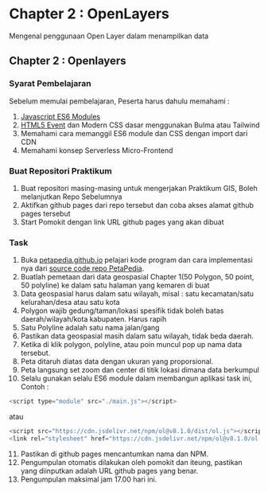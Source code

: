 # Chapter 2 : OpenLayers

Mengenal penggunaan Open Layer dalam menampilkan data

## Chapter 2 : Openlayers
### Syarat Pembelajaran
Sebelum memulai pembelajaran, Peserta harus dahulu memahami :
1. [Javascript ES6 Modules](https://hacks.mozilla.org/2018/03/es-modules-a-cartoon-deep-dive/)
2. [HTML5 Event](https://www.tutorialspoint.com/html5/html5_events.htm) dan Modern CSS dasar menggunakan Bulma atau Tailwind
3. Memahami cara memanggil ES6 module dan CSS dengan import dari CDN
4. Memahami konsep Serverless Micro-Frontend

### Buat Repositori Praktikum
1. Buat repositori masing-masing untuk mengerjakan Praktikum GIS, Boleh melanjutkan Repo Sebelumnya
2. Aktifkan github pages dari repo tersebut dan coba akses alamat github pages tersebut
3. Start Pomokit dengan link URL github pages yang akan dibuat

### Task
1. Buka [petapedia.github.io](https://petapedia.github.io/) pelajari kode program dan cara implementasi nya dari [source code repo PetaPedia](https://github.com/petapedia/petapedia.github.io).
2. Buatlah pemetaan dari data geospasial Chapter 1(50 Polygon, 50 point, 50 polyline) ke dalam satu halaman yang kemaren di buat
3. Data geospasial harus dalam satu wilayah, misal : satu kecamatan/satu kelurahan/desa atau satu kota
4. Polygon wajib gedung/taman/lokasi spesifik tidak boleh batas daerah/wilayah/kota kabupaten. Harus rapih
5. Satu Polyline adalah satu nama jalan/gang
6. Pastikan data geospasial masih dalam satu wilayah, tidak beda daerah.
7. Ketika di klik polygon, polyline, atau poin muncul pop up nama data tersebut.
8. Peta ditaruh diatas data dengan ukuran yang proporsional.
9. Peta langsung set zoom dan center di titik lokasi dimana data berkumpul
10. Selalu gunakan selalu ES6 module dalam membangun aplikasi task ini, Contoh :
   ```js
   <script type="module" src="./main.js"></script>
   ```
   atau
   ```js
   <script src="https://cdn.jsdelivr.net/npm/ol@v8.1.0/dist/ol.js"></script>
   <link rel="stylesheet" href="https://cdn.jsdelivr.net/npm/ol@v8.1.0/ol.css">
   ```
11. Pastikan di github pages mencantumkan nama dan NPM.
12. Pengumpulan otomatis dilakukan oleh pomokit dan iteung, pastikan yang diinputkan adalah URL github pages yang benar.
13. Pengumpulan maksimal jam 17.00 hari ini.
